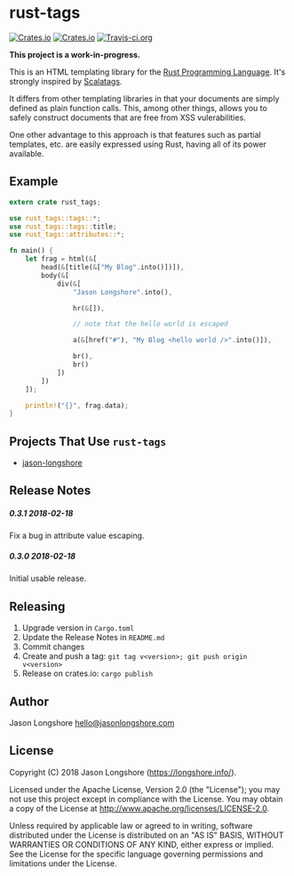 # rust-tags

[![Crates.io](https://img.shields.io/crates/v/rust-tags.svg?style=flat-square)](https://crates.io/crates/rust-tags)
[![Crates.io](https://img.shields.io/crates/d/rust-tags.svg?style=flat-square)](https://crates.io/crates/rust-tags)
[![Travis-ci.org](https://travis-ci.org/longshorej/rust-tags.svg?branch=master)](https://travis-ci.org/longshorej/rust-tags)

**This project is a work-in-progress.**

This is an HTML templating library for the [Rust Programming Language](https://www.rust-lang.org/en-US/). It's strongly inspired by [Scalatags](https://github.com/lihaoyi/scalatags/).

It differs from other templating libraries in that your documents are simply defined as plain function calls. This, among other things, allows you to safely construct documents that are free from XSS vulerabilities.

One other advantage to this approach is that features such as partial templates, etc. are easily expressed using Rust, having all of its power available.

## Example

```rust
extern crate rust_tags;

use rust_tags::tags::*;
use rust_tags::tags::title;
use rust_tags::attributes::*;

fn main() {
    let frag = html(&[
        head(&[title(&["My Blog".into()])]),
        body(&[
            div(&[
                "Jason Longshore".into(),

                hr(&[]),

                // note that the hello world is escaped

                a(&[href("#"), "My Blog <hello world />".into()]),

                br(),
                br()
            ])
        ])
    ]);

    println!("{}", frag.data);
}
```

## Projects That Use `rust-tags`

* [jason-longshore](https://github.com/longshorej/jason-longshore)

## Release Notes

##### 0.3.1 2018-02-18

Fix a bug in attribute value escaping.

##### 0.3.0 2018-02-18

Initial usable release.

## Releasing

1) Upgrade version in `Cargo.toml`
5) Update the Release Notes in `README.md`
2) Commit changes
3) Create and push a tag: ```git tag v<version>; git push origin v<version>```
4) Release on crates.io: ```cargo publish```

## Author

Jason Longshore <hello@jasonlongshore.com>

## License

Copyright (C) 2018 Jason Longshore (https://longshore.info/).

Licensed under the Apache License, Version 2.0 (the "License"); you may not use this project except in compliance with the License. You may obtain a copy of the License at http://www.apache.org/licenses/LICENSE-2.0.

Unless required by applicable law or agreed to in writing, software distributed under the License is distributed on an "AS IS" BASIS, WITHOUT WARRANTIES OR CONDITIONS OF ANY KIND, either express or implied. See the License for the specific language governing permissions and limitations under the License.
